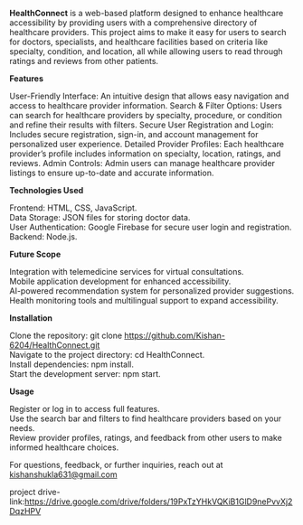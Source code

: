 **HealthConnect** is a web-based platform designed to enhance healthcare accessibility by providing users with a comprehensive directory of healthcare providers. This project aims to make it easy for users to search for doctors, specialists, and healthcare facilities based on criteria like specialty, condition, and location, all while allowing users to read through ratings and reviews from other patients.

**Features** 

User-Friendly Interface: An intuitive design that allows easy navigation and access to healthcare provider information.
Search & Filter Options: Users can search for healthcare providers by specialty, procedure, or condition and refine their results with filters.
Secure User Registration and Login: Includes secure registration, sign-in, and account management for personalized user experience.
Detailed Provider Profiles: Each healthcare provider’s profile includes information on specialty, location, ratings, and reviews.
Admin Controls: Admin users can manage healthcare provider listings to ensure up-to-date and accurate information.

**Technologies Used**

Frontend: HTML, CSS, JavaScript.                                                                                              
Data Storage: JSON files for storing doctor data.                                                                              
User Authentication: Google Firebase for secure user login and registration.                                                     
Backend: Node.js.                                                                                                                

**Future Scope**

Integration with telemedicine services for virtual consultations.                                                            
Mobile application development for enhanced accessibility.                                                                    
AI-powered recommendation system for personalized provider suggestions.                                                        
Health monitoring tools and multilingual support to expand accessibility.                                                      


**Installation**

Clone the repository: git clone https://github.com/Kishan-6204/HealthConnect.git                                                
Navigate to the project directory: cd HealthConnect.                                                                            
Install dependencies: npm install.                                                                                              
Start the development server: npm start.                                                                                      

**Usage**

Register or log in to access full features.                                                                                    
Use the search bar and filters to find healthcare providers based on your needs.                                                
Review provider profiles, ratings, and feedback from other users to make informed healthcare choices.                            

For questions, feedback, or further inquiries, reach out at kishanshukla631@gmail.com

project drive-link:https://drive.google.com/drive/folders/19PxTzYHkVQKiB1GlD9nePvvXj2DqzHPV
